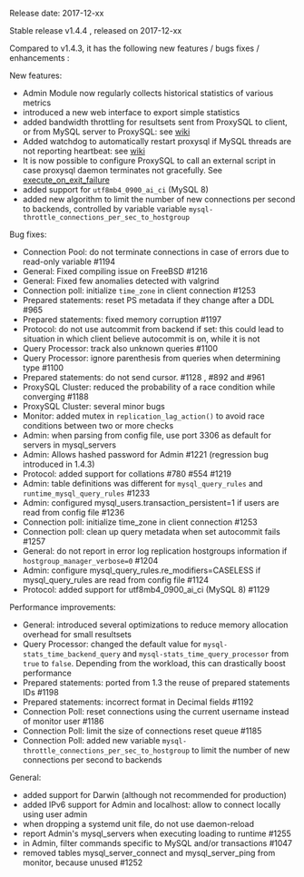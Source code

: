 Release date: 2017-12-xx

Stable release v1.4.4 , released on 2017-12-xx

Compared to v1.4.3, it has the following new features / bugs fixes / enhancements :

New features:
* Admin Module now regularly collects historical statistics of various metrics
* introduced a new web interface to export simple statistics
* added bandwidth throttling for resultsets sent from ProxySQL to client, or from MySQL server to ProxySQL: see [wiki](https://github.com/sysown/proxysql/wiki/Bandwidth-throttling)
* Added watchdog to automatically restart proxysql if MySQL threads are not reporting heartbeat: see [wiki](https://github.com/sysown/proxysql/wiki/Watchdog)
* It is now possible to configure ProxySQL to call an external script in case proxysql daemon terminates not gracefully. See [execute_on_exit_failure](https://github.com/sysown/proxysql/wiki/Configuration-file#general-variables)
* added support for `utf8mb4_0900_ai_ci` (MySQL 8)
* added new algorithm to limit the number of new connections per second to backends, controlled by variable variable `mysql-throttle_connections_per_sec_to_hostgroup`


Bug fixes:
* Connection Pool: do not terminate connections in case of errors due to read-only variable #1194
* General: Fixed compiling issue on FreeBSD #1216
* General: Fixed few anomalies detected with valgrind
* Connection poll: initialize `time_zone` in client connection #1253 
* Prepared statements: reset PS metadata if they change after a DDL #965
* Prepared statements: fixed memory corruption #1197
* Protocol: do not use autcommit from backend if set: this could lead to situation in which client believe autocommit is on, while it is not
* Query Processor: track also unknown queries #1100
* Query Processor: ignore parenthesis from queries when determining type #1100
* Prepared statements: do not send cursor. #1128 , #892 and #961
* ProxySQL Cluster: reduced the probability of a race condition while converging #1188
* ProxySQL Cluster: several minor bugs
* Monitor: added mutex in `replication_lag_action()` to avoid race conditions between two or more checks
* Admin: when parsing from config file, use port 3306 as default for servers in mysql_servers
* Admin: Allows hashed password for Admin #1221 (regression bug introduced in 1.4.3)
* Protocol: added support for collations #780 #554 #1219
* Admin: table definitions was different for `mysql_query_rules` and `runtime_mysql_query_rules` #1233
* Admin: configured mysql_users.transaction_persistent=1 if users are read from config file #1236
* Connection poll: initialize time_zone in client connection #1253 
* Connection poll: clean up query metadata when set autocommit fails #1257 
* General: do not report in error log replication hostgroups information if `hostgroup_manager_verbose=0` #1204
* Admin: configure mysql_query_rules.re_modifiers=CASELESS if mysql_query_rules are read from config file #1124
* Protocol: added support for utf8mb4_0900_ai_ci (MySQL 8) #1129


Performance improvements:
* General: introduced several optimizations to reduce memory allocation overhead for small resultsets
* Query Processor: changed the default value for `mysql-stats_time_backend_query` and `mysql-stats_time_query_processor` from `true` to `false`. Depending from the workload, this can drastically boost performance
* Prepared statements: ported from 1.3 the reuse of prepared statements IDs #1198
* Prepared statements: incorrect format in Decimal fields #1192
* Connection Poll: reset connections using the current username instead of monitor user #1186
* Connection Poll: limit the size of connections reset queue #1185
* Connection Poll: added new variable `mysql-throttle_connections_per_sec_to_hostgroup` to limit the number of new connections per second to backends

General:
* added support for Darwin (although not recommended for production)
* added IPv6 support for Admin and localhost: allow to connect locally using user admin
* when dropping a systemd unit file, do not use daemon-reload
* report Admin's mysql_servers when executing loading to runtime #1255
* in Admin, filter commands specific to MySQL and/or transactions #1047
* removed tables mysql_server_connect and mysql_server_ping from monitor, because unused #1252

